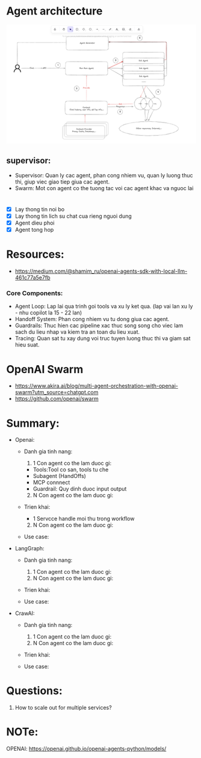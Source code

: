 
# Agent architecture
![alt text](image.png)
##  supervisor:
- Supervisor: Quan ly cac agent, phan cong nhiem vu, quan ly luong thuc thi, giup viec giao tiep giua cac agent.
- Swarm: Mot con agent co the tuong tac voi cac agent khac va nguoc lai
## 
# 
- [x] Lay thong tin noi bo
- [x] Lay thong tin lich su chat cua rieng nguoi dung
- [x] Agent dieu phoi
- [x] Agent tong hop

# Resources:
- https://medium.com/@shamim_ru/openai-agents-sdk-with-local-llm-461c77a5e7fb
### Core Components:
- Agent Loop: Lap lai qua trinh goi tools va xu ly ket qua. (lap vai lan xu ly - nhu copilot la 15 - 22 lan)
- Handoff System: Phan cong nhiem vu tu dong giua cac agent.
- Guardrails: Thuc hien cac pipeline xac thuc song song cho viec lam sach du lieu nhap va kiem tra an toan du lieu xuat. 
- Tracing: Quan sat tu xay dung voi truc tuyen luong thuc thi va giam sat hieu suat.

# OpenAI Swarm
- https://www.akira.ai/blog/multi-agent-orchestration-with-openai-swarm?utm_source=chatgpt.com  
- https://github.com/openai/swarm  

# Summary:
- Openai:
  + Danh gia tinh nang:
    1. 1 Con agent co the lam duoc gi:
      + Tools:Tool co san, tools tu che
      + Subagent (HandOffs)
      + MCP connnect
      + Guardrail: Quy dinh duoc input output
    2. N Con agent co the lam duoc gi:

  + Trien khai:
    + 1 Servcce handle moi thu trong workflow
    2. N Con agent co the lam duoc gi:

  + Use case:
     
- LangGraph:
  + Danh gia tinh nang:
    1. 1 Con agent co the lam duoc gi:
    2. N Con agent co the lam duoc gi:

  + Trien khai:
  + Use case:
  
- CrawAI:
  + Danh gia tinh nang:
    1. 1 Con agent co the lam duoc gi:
    2. N Con agent co the lam duoc gi:

  + Trien khai:
  + Use case:

# Questions:
1. How to scale out for multiple services?

# NOTe:
OPENAI:
https://openai.github.io/openai-agents-python/models/